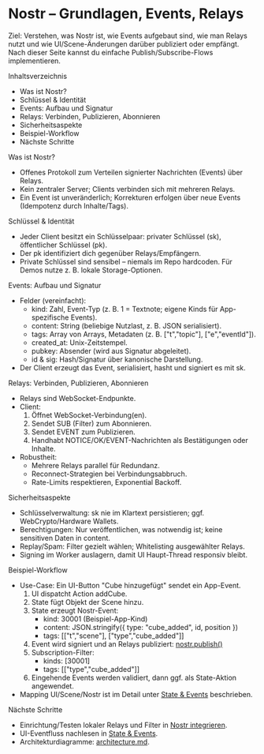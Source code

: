 # Nostr – Grundlagen, Events, Relays

Ziel: Verstehen, was Nostr ist, wie Events aufgebaut sind, wie man Relays nutzt und wie UI/Scene-Änderungen darüber publiziert oder empfängt. Nach dieser Seite kannst du einfache Publish/Subscribe-Flows implementieren.

Inhaltsverzeichnis
- Was ist Nostr?
- Schlüssel & Identität
- Events: Aufbau und Signatur
- Relays: Verbinden, Publizieren, Abonnieren
- Sicherheitsaspekte
- Beispiel-Workflow
- Nächste Schritte

Was ist Nostr?
- Offenes Protokoll zum Verteilen signierter Nachrichten (Events) über Relays.
- Kein zentraler Server; Clients verbinden sich mit mehreren Relays.
- Ein Event ist unveränderlich; Korrekturen erfolgen über neue Events (Idempotenz durch Inhalte/Tags).

Schlüssel & Identität
- Jeder Client besitzt ein Schlüsselpaar: privater Schlüssel (sk), öffentlicher Schlüssel (pk).
- Der pk identifiziert dich gegenüber Relays/Empfängern.
- Private Schlüssel sind sensibel – niemals im Repo hardcoden. Für Demos nutze z. B. lokale Storage-Optionen.

Events: Aufbau und Signatur
- Felder (vereinfacht):
  - kind: Zahl, Event-Typ (z. B. 1 = Textnote; eigene Kinds für App-spezifische Events).
  - content: String (beliebige Nutzlast, z. B. JSON serialisiert).
  - tags: Array von Arrays, Metadaten (z. B. ["t","topic"], ["e","eventId"]).
  - created_at: Unix-Zeitstempel.
  - pubkey: Absender (wird aus Signatur abgeleitet).
  - id & sig: Hash/Signatur über kanonische Darstellung.
- Der Client erzeugt das Event, serialisiert, hasht und signiert es mit sk.

Relays: Verbinden, Publizieren, Abonnieren
- Relays sind WebSocket-Endpunkte.
- Client:
  1) Öffnet WebSocket-Verbindung(en).
  2) Sendet SUB (Filter) zum Abonnieren.
  3) Sendet EVENT zum Publizieren.
  4) Handhabt NOTICE/OK/EVENT-Nachrichten als Bestätigungen oder Inhalte.
- Robustheit:
  - Mehrere Relays parallel für Redundanz.
  - Reconnect-Strategien bei Verbindungsabbruch.
  - Rate-Limits respektieren, Exponential Backoff.

Sicherheitsaspekte
- Schlüsselverwaltung: sk nie im Klartext persistieren; ggf. WebCrypto/Hardware Wallets.
- Berechtigungen: Nur veröffentlichen, was notwendig ist; keine sensitiven Daten in content.
- Replay/Spam: Filter gezielt wählen; Whitelisting ausgewählter Relays.
- Signing im Worker auslagern, damit UI Haupt-Thread responsiv bleibt.

Beispiel-Workflow
- Use-Case: Ein UI-Button "Cube hinzugefügt" sendet ein App-Event.
  1) UI dispatcht Action addCube.
  2) State fügt Objekt der Scene hinzu.
  3) State erzeugt Nostr-Event:
     - kind: 30001 (Beispiel-App-Kind)
     - content: JSON.stringify({ type: "cube_added", id, position })
     - tags: [["t","scene"], ["type","cube_added"]]
  4) Event wird signiert und an Relays publiziert: [nostr.publish()](docs/features/nostr-basics.md:1)
  5) Subscription-Filter:
     - kinds: [30001]
     - tags: [["type","cube_added"]]
  6) Eingehende Events werden validiert, dann ggf. als State-Aktion angewendet.
- Mapping UI/Scene/Nostr ist im Detail unter [State & Events](docs/features/state-and-events.md) beschrieben.

Nächste Schritte
- Einrichtung/Testen lokaler Relays und Filter in [Nostr integrieren](docs/guides/integrate-nostr.md).
- UI-Eventfluss nachlesen in [State & Events](docs/features/state-and-events.md).
- Architekturdiagramme: [architecture.md](docs/reference/architecture.md).